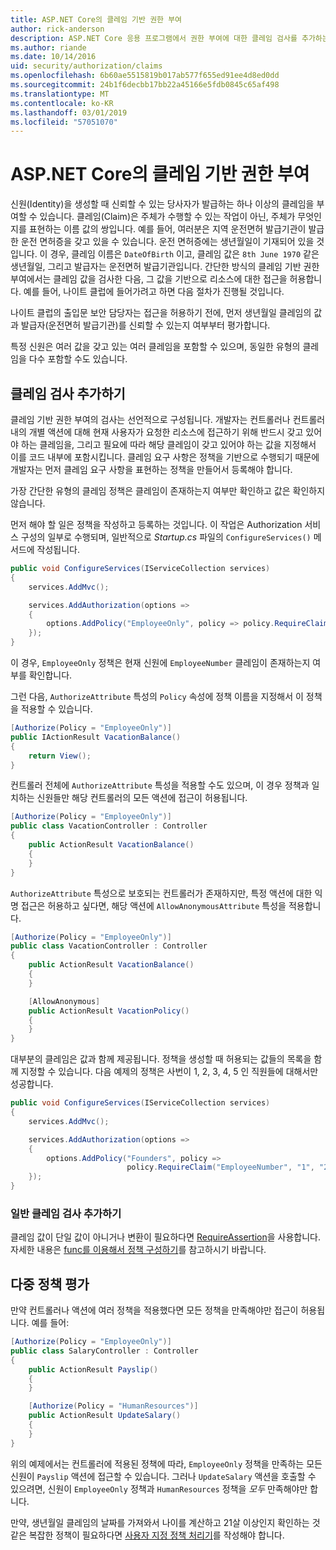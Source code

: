 ```yaml
---
title: ASP.NET Core의 클레임 기반 권한 부여
author: rick-anderson
description: ASP.NET Core 응용 프로그램에서 권한 부여에 대한 클레임 검사를 추가하는 방법을 알아봅니다.
ms.author: riande
ms.date: 10/14/2016
uid: security/authorization/claims
ms.openlocfilehash: 6b60ae5515819b017ab577f655ed91ee4d8ed0dd
ms.sourcegitcommit: 24b1f6decbb17bb22a45166e5fdb0845c65af498
ms.translationtype: MT
ms.contentlocale: ko-KR
ms.lasthandoff: 03/01/2019
ms.locfileid: "57051070"
---
```

# <a name="claims-based-authorization-in-aspnet-core"></a>ASP.NET Core의 클레임 기반 권한 부여

<a name="security-authorization-claims-based"></a>

신원(Identity)을 생성할 때 신뢰할 수 있는 당사자가 발급하는 하나 이상의 클레임을 부여할 수 있습니다. 클레임(Claim)은 주체가 수행할 수 있는 작업이 아닌, 주체가 무엇인지를 표현하는 이름 값의 쌍입니다. 예를 들어, 여러분은 지역 운전면허 발급기관이 발급한 운전 면허증을 갖고 있을 수 있습니다. 운전 면허증에는 생년월일이 기재되어 있을 것입니다. 이 경우, 클레임 이름은 `DateOfBirth` 이고, 클레임 값은 `8th June 1970` 같은 생년월일, 그리고 발급자는 운전면허 발급기관입니다. 간단한 방식의 클레임 기반 권한 부여에서는 클레임 값을 검사한 다음, 그 값을 기반으로 리소스에 대한 접근을 허용합니다. 예를 들어, 나이트 클럽에 들어가려고 하면 다음 절차가 진행될 것입니다.

나이트 클럽의 출입문 보안 담당자는 접근을 허용하기 전에, 먼저 생년월일 클레임의 값과 발급자(운전면허 발급기관)를 신뢰할 수 있는지 여부부터 평가합니다.

특정 신원은 여러 값을 갖고 있는 여러 클레임을 포함할 수 있으며, 동일한 유형의 클레임을 다수 포함할 수도 있습니다.

## <a name="adding-claims-checks"></a>클레임 검사 추가하기

클레임 기반 권한 부여의 검사는 선언적으로 구성됩니다. 개발자는 컨트롤러나 컨트롤러 내의 개별 액션에 대해 현재 사용자가 요청한 리소스에 접근하기 위해 반드시 갖고 있어야 하는 클레임을, 그리고 필요에 따라 해당 클레임이 갖고 있어야 하는 값을 지정해서 이를 코드 내부에 포함시킵니다. 클레임 요구 사항은 정책을 기반으로 수행되기 때문에 개발자는 먼저 클레임 요구 사항을 표현하는 정책을 만들어서 등록해야 합니다.

가장 간단한 유형의 클레임 정책은 클레임이 존재하는지 여부만 확인하고 값은 확인하지 않습니다.

먼저 해야 할 일은 정책을 작성하고 등록하는 것입니다. 이 작업은 Authorization 서비스 구성의 일부로 수행되며, 일반적으로 *Startup.cs* 파일의 `ConfigureServices()` 메서드에 작성됩니다.

```csharp
public void ConfigureServices(IServiceCollection services)
{
    services.AddMvc();

    services.AddAuthorization(options =>
    {
        options.AddPolicy("EmployeeOnly", policy => policy.RequireClaim("EmployeeNumber"));
    });
}
```

이 경우, `EmployeeOnly` 정책은 현재 신원에 `EmployeeNumber` 클레임이 존재하는지 여부를 확인합니다.

그런 다음, `AuthorizeAttribute` 특성의 `Policy` 속성에 정책 이름을 지정해서 이 정책을 적용할 수 있습니다.

```csharp
[Authorize(Policy = "EmployeeOnly")]
public IActionResult VacationBalance()
{
    return View();
}
```

컨트롤러 전체에 `AuthorizeAttribute` 특성을 적용할 수도 있으며, 이 경우 정책과 일치하는 신원들만 해당 컨트롤러의 모든 액션에 접근이 허용됩니다.

```csharp
[Authorize(Policy = "EmployeeOnly")]
public class VacationController : Controller
{
    public ActionResult VacationBalance()
    {
    }
}
```

`AuthorizeAttribute` 특성으로 보호되는 컨트롤러가 존재하지만, 특정 액션에 대한 익명 접근은 허용하고 싶다면, 해당 액션에 `AllowAnonymousAttribute` 특성을 적용합니다.

```csharp
[Authorize(Policy = "EmployeeOnly")]
public class VacationController : Controller
{
    public ActionResult VacationBalance()
    {
    }

    [AllowAnonymous]
    public ActionResult VacationPolicy()
    {
    }
}
```

대부분의 클레임은 값과 함께 제공됩니다. 정책을 생성할 때 허용되는 값들의 목록을 함께 지정할 수 있습니다. 다음 예제의 정책은 사번이 1, 2, 3, 4, 5 인 직원들에 대해서만 성공합니다.

```csharp
public void ConfigureServices(IServiceCollection services)
{
    services.AddMvc();

    services.AddAuthorization(options =>
    {
        options.AddPolicy("Founders", policy =>
                          policy.RequireClaim("EmployeeNumber", "1", "2", "3", "4", "5"));
    });
}
```

### <a name="add-a-generic-claim-check"></a>일반 클레임 검사 추가하기

클레임 값이 단일 값이 아니거나 변환이 필요하다면 [RequireAssertion](/dotnet/api/microsoft.aspnetcore.authorization.authorizationpolicybuilder.requireassertion)을 사용합니다. 자세한 내용은 [func를 이용해서 정책 구성하기](xref:security/authorization/policies#using-a-func-to-fulfill-a-policy)를 참고하시기 바랍니다.

## <a name="multiple-policy-evaluation"></a>다중 정책 평가

만약 컨트롤러나 액션에 여러 정책을 적용했다면 모든 정책을 만족해야만 접근이 허용됩니다. 예를 들어:

```csharp
[Authorize(Policy = "EmployeeOnly")]
public class SalaryController : Controller
{
    public ActionResult Payslip()
    {
    }

    [Authorize(Policy = "HumanResources")]
    public ActionResult UpdateSalary()
    {
    }
}
```

위의 예제에서는 컨트롤러에 적용된 정책에 따라, `EmployeeOnly` 정책을 만족하는 모든 신원이 `Payslip` 액션에 접근할 수 있습니다. 그러나 `UpdateSalary` 액션을 호출할 수 있으려면, 신원이 `EmployeeOnly` 정책과 `HumanResources` 정책을 *모두* 만족해야만 합니다.

만약, 생년월일 클레임의 날짜를 가져와서 나이를 계산하고 21살 이상인지 확인하는 것 같은 복잡한 정책이 필요하다면 [사용자 지정 정책 처리기](xref:security/authorization/policies)를 작성해야 합니다.
